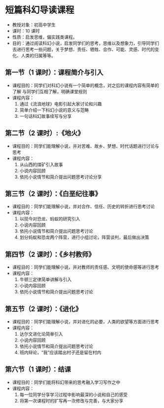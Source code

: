 # 短篇科幻导读课程

- 教授对象：初高中学生
- 课时：10 课时
- 性质：启发思维，偏实践类课程。
- 目的：通过阅读科幻小说，启发同学们的思考，思维以及想象力，引导同学们去进行思考一些问题，关于梦想、责任、牺牲、合作、可能、灵感、时代的变化、人类的归属等等。

## 第一节（1 课时）：课程简介与引入

- 课程目的：同学们对科幻小说有一个简单的概念，对之后的课程内容有简单的了解 与同学们互相了解，明确课堂规则
- 课程内容：
  1. 通过《流浪地球》电影引起大家讨论和兴趣
  2. 简单介绍一下科幻小说的意义与范畴
  3. 一句话科幻故事续写与分享

## 第二节（2 课时）:《地火》

- 课程目的：同学们能理解小说，并对苦难、故乡、梦想、时代话题进行讨论与思考
- 课程内容：
  1. 从山西的煤矿引入故事
  2. 小说内容回顾
  3. 依托小说情节和简介提出问题思考讨论分享

## 第三节（2 课时）：《白垩纪往事》

- 课程目的：同学们能理解小说，并对合作、信任、历史的转折进行思考讨论
- 课程内容：
  1. 以现今对恐龙、蚂蚁的研究引入
  2. 小说内容回顾
  3. 依托小说情节和简介提出问题思考讨论
  4. 划分蚂蚁和恐龙两个阵营，进行小组讨论，阵营谈判，最后做出决策

## 第四节（2 课时）：《乡村教师》

- 课程目的：同学们能理解小说，并对教师的责任感、文明的使命感等进行思考
- 课程内容：
  1. 牛顿三定律简单讲解与引入
  2. 小说内容回顾
  3. 依托小说情节和简介提出问题思考讨论

## 第五节（2 课时）：《进化》

- 课程目的：同学们能理解小说，并对进化的必要，人类的欲望等方面进行思考
- 课程内容：
  1. 达尔文进化论简单引入
  2. 小说内容回顾
  3. 依托小说情节和简介提出问题思考讨论
  4. 班内辩论，“我”应该踏出村子还是留在村内

## 第六节（1 课时）：结课

- 课程目的：同学们能将科幻带来的思考融入学习写作之中
- 课程内容：
  1. 每一位同学分享学习过程中影响最深的小说和自己的感受
  2. 将第一次课程时的扩写再一次修改与完善，与大家分享
